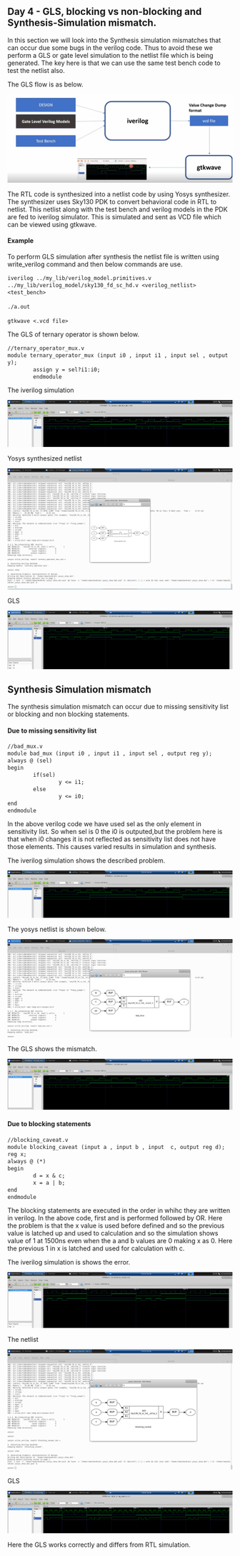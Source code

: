 <h2> Day 4 - GLS, blocking vs non-blocking and Synthesis-Simulation mismatch. </h2>

In this section we will look into the Synthesis simulation mismatches that can occur due some bugs in the verilog code. Thus to avoid these we perform a GLS or gate level simulation to the netlist file which is being generated. The key here is that we can use the same test bench code to test the netlist also.

The GLS flow is as below.

<img src="gls_flow.PNG" alt="gls"/>

The RTL code is synthesized into a netlist code by using Yosys synthesizer. The synthesizer uses Sky130 PDK to convert behavioral code in RTL to netlist. This netlist along with the test bench and verilog models in the PDK are fed to iverilog simulator. This is simulated and sent as VCD file which can be viewed using gtkwave.

<h4> Example </h4>

To perform GLS simulation after synthesis the netlist file is written using write_verilog command and then below commands are use.

```
iverilog ../my_lib/verilog_model.primitives.v ../my_lib/verilog_model/sky130_fd_sc_hd.v <verilog_netlist> <test_bench>

./a.out

gtkwave <.vcd file>
```
The GLS of ternary operator is shown below.

```
//ternary_operator_mux.v
module ternary_operator_mux (input i0 , input i1 , input sel , output y);
        assign y = sel?i1:i0;
        endmodule
```
The iverilog simulation

<img src="ternary_operator_mux.PNG" alt="ter"/>

Yosys synthesized netlist

<img src="ternary_operator_mux_net.PNG" alt="ter1"/>

GLS

<img src="ternary_operator_mux_net_sim.PNG" alt="ter2"/>

<h2> Synthesis Simulation mismatch </h2>

The synthesis simulation mismatch can occur due to missing sensitivity list or blocking and non blocking statements.

<h4> Due to missing sensitivity list </h4>

```
//bad_mux.v
module bad_mux (input i0 , input i1 , input sel , output reg y);
always @ (sel)
begin
        if(sel)
                y <= i1;
        else
                y <= i0;
end
endmodule

```

In the above verilog code we have used sel as the only element in sensitivity list. So when sel is 0 the i0 is outputed,but the problem here is that when i0 changes it is not reflected as sensitivity list does not have those elements. This causes varied results in simulation and synthesis.

The iverilog simulation shows the described problem.

<img src="bad_mux.PNG" alt="bad"/>

The yosys netlist is shown below.

<img src="bad_mux_net.PNG" alt="bad1"/>

The GLS shows the mismatch.

<img src="bad_mux_net_sim.PNG" alt="bad1"/>

<h4> Due to blocking statements </h4>

```
//blocking_caveat.v
module blocking_caveat (input a , input b , input  c, output reg d);
reg x;
always @ (*)
begin
        d = x & c;
        x = a | b;
end
endmodule

```
The blocking statements are executed in the order in whihc they are written in verilog. In the above code, first and is performed followed by OR. Here the problem is that the x value is used before defined and so the previous value is latched up and used to calculation and so the simulation shows value of 1 at 1500ns even when the a and b values are 0 making x as 0. Here the previous 1 in x is latched and used for calculation with c.

The iverilog simulation is shows the error.

<img src="blocking_caveat.PNG" alt="cav"/>

The netlist 

<img src="blocking_caveat_net.PNG" alt="cav1"/>

GLS

<img src="blocking_caveat_net_sim.PNG" alt="cav"/>

Here the GLS works correctly and differs from RTL simulation.

